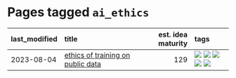 # Pages tagged `ai_ethics`

|last_modified|title|est. idea maturity|tags
|:---|:---|---:|:---|
|2023-08-04|[ethics of training on public data](../ethics_of_public_data.md)|129|[![](https://img.shields.io/badge/tag-ai_ethics-8b768)](../tags/ai_ethics.md) [![](https://img.shields.io/badge/tag-ethics-3c3258)](../tags/ethics.md) [![](https://img.shields.io/badge/tag-fair_use-d47f6f)](../tags/fair_use.md) [![](https://img.shields.io/badge/tag-philosophy-d5ffe)](../tags/philosophy.md) [![](https://img.shields.io/badge/tag-remix_culture-913db)](../tags/remix_culture.md)|